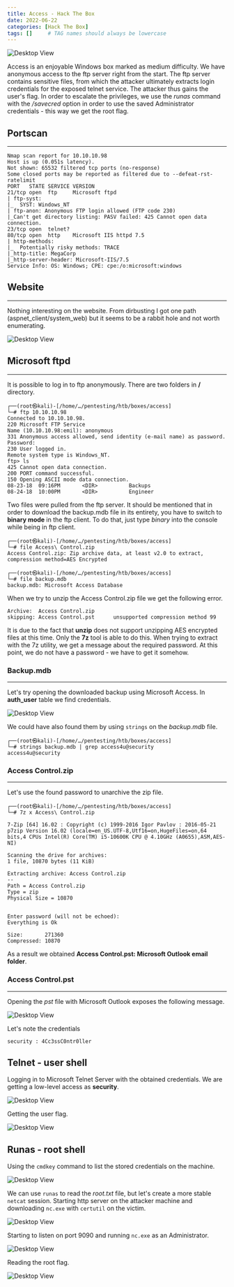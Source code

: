 ```yaml
---
title: Access - Hack The Box
date: 2022-06-22
categories: [Hack The Box]
tags: []     # TAG names should always be lowercase
---
```


![Desktop View](/assets/hackthebox/access/access-infocard.png)

Access is an enjoyable Windows box marked as medium difficulty. We have anonymous access to the ftp server right from the start. The ftp server contains sensitive files, from which the attacker ultimately extracts login credentials for the exposed telnet service. The attacker thus gains the user's flag. In order to escalate the privileges, we use the *runas* command with the */savecred* option in order to use the saved Administrator credentials - this way we get the root flag.

## **Portscan**
---
```
Nmap scan report for 10.10.10.98
Host is up (0.051s latency).
Not shown: 65532 filtered tcp ports (no-response)
Some closed ports may be reported as filtered due to --defeat-rst-ratelimit
PORT   STATE SERVICE VERSION
21/tcp open  ftp     Microsoft ftpd
| ftp-syst: 
|_  SYST: Windows_NT
| ftp-anon: Anonymous FTP login allowed (FTP code 230)
|_Can't get directory listing: PASV failed: 425 Cannot open data connection.
23/tcp open  telnet?
80/tcp open  http    Microsoft IIS httpd 7.5
| http-methods: 
|_  Potentially risky methods: TRACE
|_http-title: MegaCorp
|_http-server-header: Microsoft-IIS/7.5
Service Info: OS: Windows; CPE: cpe:/o:microsoft:windows
```

## **Website**
---

Nothing interesting on the website. From dirbusting I got one path (aspnet_client/system_web) but it seems to be a rabbit hole and not worth enumerating.

![Desktop View](/assets/hackthebox/access/website.png)

## **Microsoft ftpd**
---
It is possible to log in to ftp anonymously. There are two folders in **/** directory.

    ┌──(root㉿kali)-[/home/…/pentesting/htb/boxes/access]
    └─# ftp 10.10.10.98
    Connected to 10.10.10.98.
    220 Microsoft FTP Service
    Name (10.10.10.98:emil): anonymous
    331 Anonymous access allowed, send identity (e-mail name) as password.
    Password: 
    230 User logged in.
    Remote system type is Windows_NT.
    ftp> ls
    425 Cannot open data connection.
    200 PORT command successful.
    150 Opening ASCII mode data connection.
    08-23-18  09:16PM       <DIR>          Backups
    08-24-18  10:00PM       <DIR>          Engineer

Two files were pulled from the ftp server. It should be mentioned that in order to download the backup.mdb file in its entirety, you have to switch to **binary mode** in the ftp client. To do that, just type *binary* into the console while being in ftp client.

    ┌──(root㉿kali)-[/home/…/pentesting/htb/boxes/access]
    └─# file Access\ Control.zip 
    Access Control.zip: Zip archive data, at least v2.0 to extract, compression method=AES Encrypted
                                                                                                                                
    ┌──(root㉿kali)-[/home/…/pentesting/htb/boxes/access]
    └─# file backup.mdb         
    backup.mdb: Microsoft Access Database

When we try to unzip the Access Control.zip file we get the following error.

    Archive:  Access Control.zip
    skipping: Access Control.pst      unsupported compression method 99

It is due to the fact that **unzip** does not support unzipping AES encrypted files at this time. Only the **7z** tool is able to do this. When trying to extract with the 7z utility, we get a message about the required password. At this point, we do not have a password - we have to get it somehow.  

### Backup.mdb
---
Let's try opening the downloaded backup using Microsoft Access. In **auth_user** table we find credentials.

![Desktop View](/assets/hackthebox/access/admin-pass.png)

We could have also found them by using `strings` on the *backup.mdb* file.

    ┌──(root㉿kali)-[/home/…/pentesting/htb/boxes/access]
    └─# strings backup.mdb | grep access4u@security   
    access4u@security

### Access Control.zip
---

Let's use the found password to unarchive the zip file.

    ┌──(root㉿kali)-[/home/…/pentesting/htb/boxes/access]
    └─# 7z x Access\ Control.zip

    7-Zip [64] 16.02 : Copyright (c) 1999-2016 Igor Pavlov : 2016-05-21
    p7zip Version 16.02 (locale=en_US.UTF-8,Utf16=on,HugeFiles=on,64 bits,4 CPUs Intel(R) Core(TM) i5-10600K CPU @ 4.10GHz (A0655),ASM,AES-NI)

    Scanning the drive for archives:
    1 file, 10870 bytes (11 KiB)

    Extracting archive: Access Control.zip
    --
    Path = Access Control.zip
    Type = zip
    Physical Size = 10870

        
    Enter password (will not be echoed):
    Everything is Ok         

    Size:       271360
    Compressed: 10870

As a result we obtained **Access Control.pst: Microsoft Outlook email folder**.

### Access Control.pst
---

Opening the *pst* file with Microsoft Outlook exposes the following message.

![Desktop View](/assets/hackthebox/access/mail.png)

Let's note the credentials

    security : 4Cc3ssC0ntr0ller

## Telnet - user shell

Logging in to Microsoft Telnet Server with the obtained credentials. We are getting a low-level access as **security**.

![Desktop View](/assets/hackthebox/access/telnet-login.png)

Getting the user flag.

![Desktop View](/assets/hackthebox/access/user-flag.png)

## Runas - root shell

Using the `cmdkey` command to list the stored credentials on the machine.

![Desktop View](/assets/hackthebox/access/cmdkey.png)

We can use `runas` to read the *root.txt* file, but let's create a more stable `netcat` session. Starting http server on the attacker machine and downloading `nc.exe` with `certutil` on the victim.

![Desktop View](/assets/hackthebox/access/file-transfer.png)

Starting to listen on port 9090 and running `nc.exe` as an Administrator.

![Desktop View](/assets/hackthebox/access/runas.png)

Reading the root flag.

![Desktop View](/assets/hackthebox/access/root-flag.png)